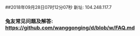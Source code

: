 ##2018年09月28日07时12分07秒 新址: 104.248.117.7
### 兔友常见问题及解答: https://github.com/wanggonging/d/blob/w/FAQ.md
